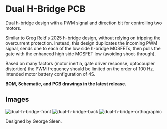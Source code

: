 # Dual H-Bridge PCB

Dual h-bridge design with a PWM signal and direction bit for controlling two motors.

Similar to Greg Reid's 2025 h-bridge design, without relying on tripping the overcurrent protection. Instead, this design duplicates the incoming PWM signal, sends one to each of the low side h-bridge MOSFETs, then pulls the gate with the enhanced high side MOSFET low (avoiding shoot-through). 

Based on many factors (motor inertia, gate driver response, optocoupler distortion) the PWM frequency should be limited on the order of 100 Hz.
Intended motor battery configuration of 4S.

**BOM, Schematic, and PCB drawings in the latest release.**

## Images
![dual-h-bridge-front](https://github.com/user-attachments/assets/b03077dc-b55a-44a4-8e56-596201c32d66)
![dual-h-bridge-back](https://github.com/user-attachments/assets/41d2673e-8f9d-45f6-935b-dc5720f4d4b1)
![dual-h-bridge-orthographic](https://github.com/user-attachments/assets/ce299c5a-f950-4165-8962-ec61395e65e0)


Designed by George Sleen.
